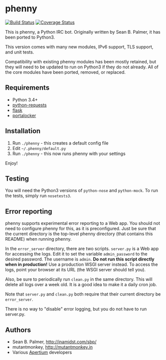 # phenny
[![Build Status](https://travis-ci.org/apertium/phenny.png?branch=master)](https://travis-ci.org/apertium/phenny)
[![Coverage Status](https://coveralls.io/repos/github/apertium/phenny/badge.svg?branch=master)](https://coveralls.io/github/apertium/phenny?branch=master)

This is phenny, a Python IRC bot. Originally written by Sean B. Palmer, it has
been ported to Python3.

This version comes with many new modules, IPv6 support, TLS support, and unit
tests.

Compatibility with existing phenny modules has been mostly retained, but they
will need to be updated to run on Python3 if they do not already. All of the
core modules have been ported, removed, or replaced.

## Requirements
* Python 3.4+
* [python-requests](http://docs.python-requests.org/en/latest/)
* [flask](https://www.palletsprojects.com/p/flask/)
* [portalocker](https://github.com/WoLpH/portalocker)

## Installation
1. Run `./phenny` - this creates a default config file
2. Edit `~/.phenny/default.py`
3. Run `./phenny` - this now runs phenny with your settings

Enjoy!

## Testing
You will need the Python3 versions of `python-nose` and `python-mock`. To run
the tests, simply run `nosetests3`.

## Error reporting
phenny supports experimental error reporting to a Web app. You should not need
to configure phenny for this, as it is preconfigured. Just be sure that the
current directory is the top-level phenny directory (that contains this
README) when running phenny.

In the `error_server` directory, there are two scripts. `server.py` is a Web
app for accessing the logs. Edit it to set the variable `admin_password` to
the desired password. The username is `admin`. **Do not run this script
directly when in production!** Use a production WSGI server instead. To
access the logs, point your browser at its URL (the WSGI server should tell
you).

Also, be sure to periodically run `clean.py` in the same directory. This will
delete all logs over a week old. It is a good idea to make it a daily cron
job.

Note that `server.py` and `clean.py` both require that their current directory
be `error_server`.

There is no way to "disable" error logging, but you do not have to run
server.py.

## Authors
* Sean B. Palmer, http://inamidst.com/sbp/
* mutantmonkey, http://mutantmonkey.in
* Various [Apertium](https://apertium.org) developers
